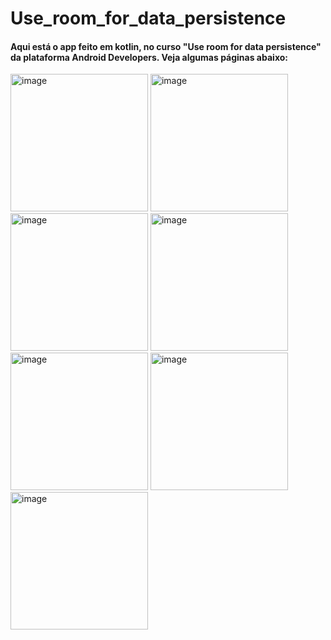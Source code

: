 # Use_room_for_data_persistence
<h4>Aqui está o app feito em kotlin, no curso "Use room for data persistence"  da plataforma Android Developers. 
  Veja algumas páginas abaixo:</h4>
<img width="220" alt="image" src="https://github.com/user-attachments/assets/c7c8c02a-6c65-4ea0-ba3e-97c674facf59">

<img width="220" alt="image" src="https://github.com/user-attachments/assets/b7bb8767-f902-414b-af6d-2ecd4ddedf33">

<img width="220" alt="image" src="https://github.com/user-attachments/assets/d243ca7e-4d17-4e38-a9a6-29fcdf63279a">
<img width="220" alt="image" src="https://github.com/user-attachments/assets/e48be36b-062e-4696-a24c-5ca5a4171f1b"><br>

<img width="220" alt="image" src="https://github.com/user-attachments/assets/5fcd4e06-a6f1-4102-8cdf-e2c587a769df">
<img width="220" alt="image" src="https://github.com/user-attachments/assets/6b37549d-f2c6-41b6-aabd-b98c6c26bed2">
<img width="220" alt="image" src="https://github.com/user-attachments/assets/e9498d06-b015-4ef7-acac-032d63e65357">





